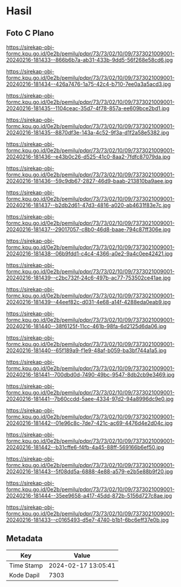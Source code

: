 # Hasil

## Foto C Plano

https://sirekap-obj-formc.kpu.go.id/0e2b/pemilu/pdpr/73/73/02/10/09/7373021009001-20240216-181433--866b6b7a-ab31-433b-9dd5-56f268e58cd6.jpg

https://sirekap-obj-formc.kpu.go.id/0e2b/pemilu/pdpr/73/73/02/10/09/7373021009001-20240216-181434--426a7476-1a75-42c4-b710-7ee0a3a5acd3.jpg

https://sirekap-obj-formc.kpu.go.id/0e2b/pemilu/pdpr/73/73/02/10/09/7373021009001-20240216-181435--1104ceac-35d7-4f78-857a-ee609bce2bd1.jpg

https://sirekap-obj-formc.kpu.go.id/0e2b/pemilu/pdpr/73/73/02/10/09/7373021009001-20240216-181435--8870df3e-143a-4c52-9f3a-d1f2a58e5382.jpg

https://sirekap-obj-formc.kpu.go.id/0e2b/pemilu/pdpr/73/73/02/10/09/7373021009001-20240216-181436--e43b0c26-d525-41c0-8aa2-7fdfc87079da.jpg

https://sirekap-obj-formc.kpu.go.id/0e2b/pemilu/pdpr/73/73/02/10/09/7373021009001-20240216-181436--59c9db67-2827-46d9-baab-213810ba9aee.jpg

https://sirekap-obj-formc.kpu.go.id/0e2b/pemilu/pdpr/73/73/02/10/09/7373021009001-20240216-181437--b2db2d61-47d3-4816-a020-ab4631f83e7c.jpg

https://sirekap-obj-formc.kpu.go.id/0e2b/pemilu/pdpr/73/73/02/10/09/7373021009001-20240216-181437--29017057-c8b0-46d8-baae-794c87ff306e.jpg

https://sirekap-obj-formc.kpu.go.id/0e2b/pemilu/pdpr/73/73/02/10/09/7373021009001-20240216-181438--06b9fdd1-c4c4-4366-a0e2-9a4c0ee42421.jpg

https://sirekap-obj-formc.kpu.go.id/0e2b/pemilu/pdpr/73/73/02/10/09/7373021009001-20240216-181439--c2bc732f-24c6-497b-ac77-753502ce41ae.jpg

https://sirekap-obj-formc.kpu.go.id/0e2b/pemilu/pdpr/73/73/02/10/09/7373021009001-20240216-181439--44eef82c-d031-4e68-a14f-4288eda0eab9.jpg

https://sirekap-obj-formc.kpu.go.id/0e2b/pemilu/pdpr/73/73/02/10/09/7373021009001-20240216-181440--38f6125f-11cc-461b-98fa-6d2125d6da06.jpg

https://sirekap-obj-formc.kpu.go.id/0e2b/pemilu/pdpr/73/73/02/10/09/7373021009001-20240216-181440--65f189a9-f1e9-48af-b059-ba3bf744a1a5.jpg

https://sirekap-obj-formc.kpu.go.id/0e2b/pemilu/pdpr/73/73/02/10/09/7373021009001-20240216-181441--700dbd0d-7490-49bc-9547-8db2cb9e3469.jpg

https://sirekap-obj-formc.kpu.go.id/0e2b/pemilu/pdpr/73/73/02/10/09/7373021009001-20240216-181441--7b60ccdd-5aee-4334-97d2-94a8996dc9e0.jpg

https://sirekap-obj-formc.kpu.go.id/0e2b/pemilu/pdpr/73/73/02/10/09/7373021009001-20240216-181442--01e96c8c-7de7-421c-ac69-4476d4e2d04c.jpg

https://sirekap-obj-formc.kpu.go.id/0e2b/pemilu/pdpr/73/73/02/10/09/7373021009001-20240216-181442--b31cffe6-f4fb-4a45-88ff-569166b6ef50.jpg

https://sirekap-obj-formc.kpu.go.id/0e2b/pemilu/pdpr/73/73/02/10/09/7373021009001-20240216-181443--5f08dd5a-6888-4e88-a579-e2b5e88b9f20.jpg

https://sirekap-obj-formc.kpu.go.id/0e2b/pemilu/pdpr/73/73/02/10/09/7373021009001-20240216-181444--35ee9658-a417-45dd-872b-5156d727c8ae.jpg

https://sirekap-obj-formc.kpu.go.id/0e2b/pemilu/pdpr/73/73/02/10/09/7373021009001-20240216-181433--c0165493-d5e7-4740-b1b1-6bc6eff37e0b.jpg


## Metadata

| Key        | Value               |
| ---------- | ------------------- |
| Time Stamp | 2024-02-17 13:05:41 |
| Kode Dapil | 7303                |



